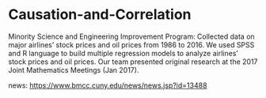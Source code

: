 # Causation-and-Correlation
Minority Science and Engineering Improvement Program: Collected data on major airlines’ stock prices and oil prices from 1986 to 2016. We used SPSS and R language to build multiple regression models to analyze airlines’ stock prices and oil prices. Our team presented original research at the 2017 Joint Mathematics Meetings (Jan 2017). 

news: https://www.bmcc.cuny.edu/news/news.jsp?id=13488

